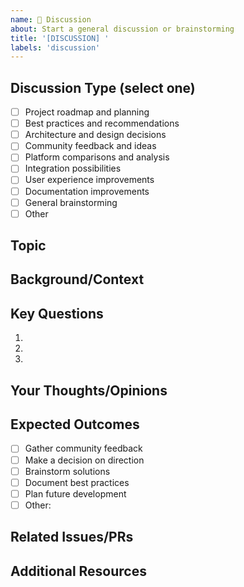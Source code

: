 ```yaml
---
name: 💬 Discussion
about: Start a general discussion or brainstorming
title: '[DISCUSSION] '
labels: 'discussion'
---
```


<!--
🏷️ ISSUE TITLE NAMING RULES:
Format: [DISCUSSION] Short clear description of the topic

✅ GOOD EXAMPLES:
- [DISCUSSION] Future roadmap and feature priorities
- [DISCUSSION] Best practices for notification management
- [DISCUSSION] Platform comparison: Telegram vs LINE vs Email
- [DISCUSSION] Architecture decisions for scalability
- [DISCUSSION] Community feedback on user experience
- [DISCUSSION] Integration possibilities with other tools

❌ BAD EXAMPLES:
- Discussion (no [DISCUSSION] prefix)
- [DISCUSSION] Talk (too vague)
- Let's discuss (no [DISCUSSION] prefix)
- [DISCUSSION] Thoughts (not specific)

📋 ISSUE TYPES AVAILABLE:
1. 🐛 Bug Report - Report broken functionality
2. ✨ Feature Request - Request new features
3. ❓ Question - Ask questions
4. 🔒 Security - Report security issues
5. ⚡ Performance - Report performance issues
6. 🔧 Enhancement - Suggest improvements
7. 💬 Discussion (this template) - General discussions
-->

## Discussion Type (select one)
- [ ] Project roadmap and planning
- [ ] Best practices and recommendations
- [ ] Architecture and design decisions
- [ ] Community feedback and ideas
- [ ] Platform comparisons and analysis
- [ ] Integration possibilities
- [ ] User experience improvements
- [ ] Documentation improvements
- [ ] General brainstorming
- [ ] Other

## Topic
<!-- What would you like to discuss? -->

## Background/Context
<!-- Provide context for the discussion -->

## Key Questions
<!-- What specific questions or topics should we address? -->
1. 
2. 
3. 

## Your Thoughts/Opinions
<!-- Share your initial thoughts on the topic -->

## Expected Outcomes
<!-- What do you hope to achieve from this discussion? -->
- [ ] Gather community feedback
- [ ] Make a decision on direction
- [ ] Brainstorm solutions
- [ ] Document best practices
- [ ] Plan future development
- [ ] Other: 

## Related Issues/PRs
<!-- Link any related issues or pull requests -->

## Additional Resources
<!-- Links, documentation, examples, etc. that are relevant -->